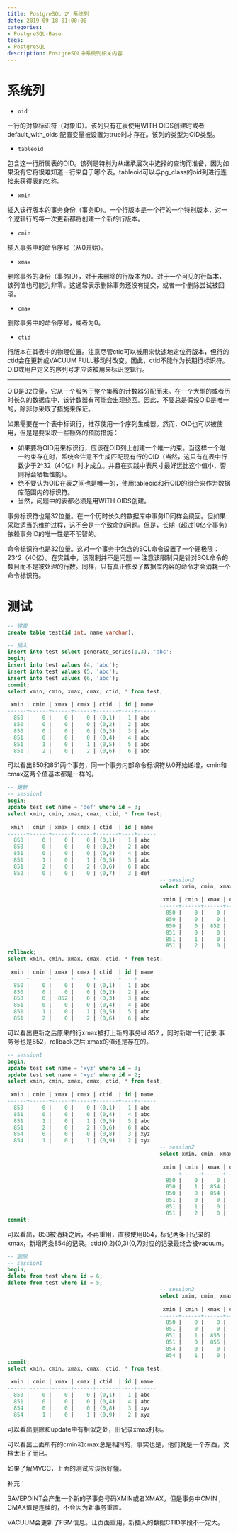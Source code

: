 ```yaml
---
title: PostgreSQL 之 系统列
date: 2019-09-18 01:00:00
categories:
- PostgreSQL-Base
tags:
- PostgreSQL
description: PostgreSQL中系统列相关内容
---
```


# 系统列 

* `oid`

一行的对象标识符（对象ID）。该列只有在表使用WITH OIDS创建时或者default_with_oids 配置变量被设置为true时才存在。该列的类型为OID类型。

* `tableoid`

包含这一行所属表的OID。该列是特别为从继承层次中选择的查询而准备，因为如果没有它将很难知道一行来自于哪个表。tableoid可以与pg_class的oid列进行连接来获得表的名称。

* `xmin`

插入该行版本的事务身份（事务ID）。一个行版本是一个行的一个特别版本，对一个逻辑行的每一次更新都将创建一个新的行版本。

* `cmin`

插入事务中的命令序号（从0开始）。

* `xmax`

删除事务的身份（事务ID），对于未删除的行版本为0。对于一个可见的行版本，该列值也可能为非零。这通常表示删除事务还没有提交，或者一个删除尝试被回滚。

* `cmax`

删除事务中的命令序号，或者为0。

* `ctid`

行版本在其表中的物理位置。注意尽管ctid可以被用来快速地定位行版本，但行的ctid会在更新或VACUUM FULL移动时改变。因此，ctid不能作为长期行标识符。OID或用户定义的序列号才应该被用来标识逻辑行。

---

OID是32位量，它从一个服务于整个集簇的计数器分配而来。在一个大型的或者历时长久的数据库中，该计数器有可能会出现绕回。因此，不要总是假设OID是唯一的，除非你采取了措施来保证。

如果需要在一个表中标识行，推荐使用一个序列生成器。然而，OID也可以被使用，但是是要采取一些额外的预防措施：

* 如果要将OID用来标识行，应该在OID列上创建一个唯一约束。当这样一个唯一约束存在时，系统会注意不生成匹配现有行的OID（当然，这只有在表中行数少于2^32（40亿）时才成立。并且在实践中表尺寸最好远比这个值小，否则将会牺牲性能）。
* 绝不要认为OID在表之间也是唯一的，使用tableoid和行OID的组合来作为数据库范围内的标识符。
* 当然，问题中的表都必须是用WITH OIDS创建。

事务标识符也是32位量。在一个历时长久的数据库中事务ID同样会绕回。但如果采取适当的维护过程，这不会是一个致命的问题。但是，长期（超过10亿个事务）依赖事务ID的唯一性是不明智的。

命令标识符也是32位量。这对一个事务中包含的SQL命令设置了一个硬极限： 23^2（40亿）。在实践中，该限制并不是问题 — 注意该限制只是针对SQL命令的数目而不是被处理的行数。同样，只有真正修改了数据库内容的命令才会消耗一个命令标识符。

# 测试

```sql
-- 建表
create table test(id int, name varchar);
```

```sql
-- 插入
insert into test select generate_series(1,3), 'abc';
begin;
insert into test values (4, 'abc');
insert into test values (5, 'abc');
insert into test values (6, 'abc');
commit;
select xmin, cmin, xmax, cmax, ctid, * from test;
 
 xmin | cmin | xmax | cmax | ctid  | id | name
------+------+------+------+-------+----+------
  850 |    0 |    0 |    0 | (0,1) |  1 | abc
  850 |    0 |    0 |    0 | (0,2) |  2 | abc
  850 |    0 |    0 |    0 | (0,3) |  3 | abc
  851 |    0 |    0 |    0 | (0,4) |  4 | abc
  851 |    1 |    0 |    1 | (0,5) |  5 | abc
  851 |    2 |    0 |    2 | (0,6) |  6 | abc
```

可以看出850和851两个事务，同一个事务内部命令标识符从0开始递增，cmin和cmax这两个值基本都是一样的。


```sql
-- 更新
-- session1
begin;
update test set name = 'def' where id = 3;
select xmin, cmin, xmax, cmax, ctid, * from test;
 
 xmin | cmin | xmax | cmax | ctid  | id | name
------+------+------+------+-------+----+------
  850 |    0 |    0 |    0 | (0,1) |  1 | abc
  850 |    0 |    0 |    0 | (0,2) |  2 | abc
  851 |    0 |    0 |    0 | (0,4) |  4 | abc
  851 |    1 |    0 |    1 | (0,5) |  5 | abc
  851 |    2 |    0 |    2 | (0,6) |  6 | abc
  852 |    0 |    0 |    0 | (0,7) |  3 | def
                                                -- session2
                                                select xmin, cmin, xmax, cmax, ctid, * from test;
 
                                                 xmin | cmin | xmax | cmax | ctid  | id | name
                                                ------+------+------+------+-------+----+------
                                                  850 |    0 |    0 |    0 | (0,1) |  1 | abc
                                                  850 |    0 |    0 |    0 | (0,2) |  2 | abc
                                                  850 |    0 |  852 |    0 | (0,3) |  3 | abc
                                                  851 |    0 |    0 |    0 | (0,4) |  4 | abc
                                                  851 |    1 |    0 |    1 | (0,5) |  5 | abc
                                                  851 |    2 |    0 |    2 | (0,6) |  6 | abc
rollback;
select xmin, cmin, xmax, cmax, ctid, * from test;
 
 xmin | cmin | xmax | cmax | ctid  | id | name
------+------+------+------+-------+----+------
  850 |    0 |    0 |    0 | (0,1) |  1 | abc
  850 |    0 |    0 |    0 | (0,2) |  2 | abc
  850 |    0 |  852 |    0 | (0,3) |  3 | abc
  851 |    0 |    0 |    0 | (0,4) |  4 | abc
  851 |    1 |    0 |    1 | (0,5) |  5 | abc
  851 |    2 |    0 |    2 | (0,6) |  6 | abc
```

可以看出更新之后原来的行xmax被打上新的事务id 852 ，同时新增一行记录 事务号也是852，rollback之后 xmax的值还是存在的。

```sql
-- session1
begin;
update test set name = 'xyz' where id = 3;
update test set name = 'xyz' where id = 2;
select xmin, cmin, xmax, cmax, ctid, * from test;
 
 xmin | cmin | xmax | cmax | ctid  | id | name
------+------+------+------+-------+----+------
  850 |    0 |    0 |    0 | (0,1) |  1 | abc
  851 |    0 |    0 |    0 | (0,4) |  4 | abc
  851 |    1 |    0 |    1 | (0,5) |  5 | abc
  851 |    2 |    0 |    2 | (0,6) |  6 | abc
  854 |    0 |    0 |    0 | (0,8) |  3 | xyz
  854 |    1 |    0 |    1 | (0,9) |  2 | xyz
                                                -- session2
                                                select xmin, cmin, xmax, cmax, ctid, * from test;
 
                                                 xmin | cmin | xmax | cmax | ctid  | id | name
                                                ------+------+------+------+-------+----+------
                                                  850 |    0 |    0 |    0 | (0,1) |  1 | abc
                                                  850 |    1 |  854 |    1 | (0,2) |  2 | abc
                                                  850 |    0 |  854 |    0 | (0,3) |  3 | abc
                                                  851 |    0 |    0 |    0 | (0,4) |  4 | abc
                                                  851 |    1 |    0 |    1 | (0,5) |  5 | abc
                                                  851 |    2 |    0 |    2 | (0,6) |  6 | abc
commit;
```

可以看出，853被消耗之后，不再重用，直接使用854，标记两条旧记录的xmax，新增两条854的记录。ctid(0,2)(0,3)(0,7)对应的记录最终会被vacuum。

```sql
-- 删除
-- session1
begin;
delete from test where id = 6;
delete from test where id = 5;
                                                -- session2
                                                select xmin, cmin, xmax, cmax, ctid, * from test;
 
                                                 xmin | cmin | xmax | cmax | ctid  | id | name
                                                ------+------+------+------+-------+----+------
                                                  850 |    0 |    0 |    0 | (0,1) |  1 | abc
                                                  851 |    0 |    0 |    0 | (0,4) |  4 | abc
                                                  851 |    1 |  855 |    1 | (0,5) |  5 | abc
                                                  851 |    0 |  855 |    0 | (0,6) |  6 | abc
                                                  854 |    0 |    0 |    0 | (0,8) |  3 | xyz
                                                  854 |    1 |    0 |    1 | (0,9) |  2 | xyz
commit;
select xmin, cmin, xmax, cmax, ctid, * from test;
 
 xmin | cmin | xmax | cmax | ctid  | id | name
------+------+------+------+-------+----+------
  850 |    0 |    0 |    0 | (0,1) |  1 | abc
  851 |    0 |    0 |    0 | (0,4) |  4 | abc
  854 |    0 |    0 |    0 | (0,8) |  3 | xyz
  854 |    1 |    0 |    1 | (0,9) |  2 | xyz
```

可以看出删除和update中有相似之处，旧记录xmax打标。

可以看出上面所有的cmin和cmax总是相同的，事实也是，他们就是一个东西，文档太旧了而已。

如果了解MVCC，上面的测试应该很好懂。

补充：

SAVEPOINT会产生一个新的子事务号码XMIN或者XMAX，但是事务中CMIN , CMAX值是连续的，不会因为新事务重置。

VACUUM会更新了FSM信息。让页面重用，新插入的数据CTID字段不一定大。


